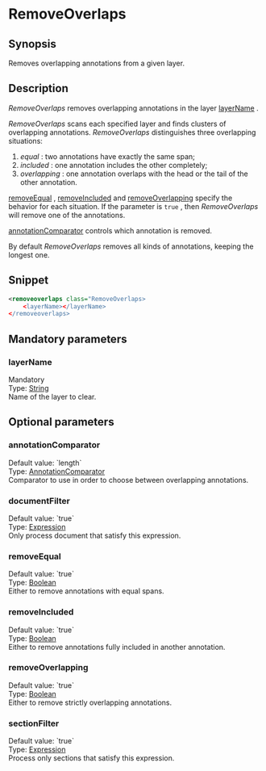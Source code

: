 <h1 class="module">RemoveOverlaps</h1>

## Synopsis

Removes overlapping annotations from a given layer.

## Description

 *RemoveOverlaps* removes overlapping annotations in the layer <a href="#layerName" class="param">layerName</a> .

 *RemoveOverlaps* scans each specified layer and finds clusters of overlapping annotations. *RemoveOverlaps* distinguishes three overlapping situations:
1.  *equal* : two annotations have exactly the same span;
2.  *included* : one annotation includes the other completely;
3.  *overlapping* : one annotation overlaps with the head or the tail of the other annotation.



 <a href="#removeEqual" class="param">removeEqual</a> , <a href="#removeIncluded" class="param">removeIncluded</a> and <a href="#removeOverlapping" class="param">removeOverlapping</a> specify the behavior for each situation. If the parameter is `true` , then *RemoveOverlaps* will remove one of the annotations.

 <a href="#annotationComparator" class="param">annotationComparator</a> controls which annotation is removed.

By default *RemoveOverlaps* removes all kinds of annotations, keeping the longest one.

## Snippet



```xml
<removeoverlaps class="RemoveOverlaps>
    <layerName></layerName>
</removeoverlaps>
```

## Mandatory parameters

<h3 id="layerName" class="param">layerName</h3>

<div class="param-level param-level-mandatory">Mandatory
</div>
<div class="param-type">Type: <a href="../converter/java.lang.String" class="converter">String</a>
</div>
Name of the layer to clear.

## Optional parameters

<h3 id="annotationComparator" class="param">annotationComparator</h3>

<div class="param-level param-level-default-value">Default value: `length`
</div>
<div class="param-type">Type: <a href="../converter/fr.inra.maiage.bibliome.alvisnlp.core.corpus.AnnotationComparator" class="converter">AnnotationComparator</a>
</div>
Comparator to use in order to choose between overlapping annotations.

<h3 id="documentFilter" class="param">documentFilter</h3>

<div class="param-level param-level-default-value">Default value: `true`
</div>
<div class="param-type">Type: <a href="../converter/fr.inra.maiage.bibliome.alvisnlp.core.corpus.expressions.Expression" class="converter">Expression</a>
</div>
Only process document that satisfy this expression.

<h3 id="removeEqual" class="param">removeEqual</h3>

<div class="param-level param-level-default-value">Default value: `true`
</div>
<div class="param-type">Type: <a href="../converter/java.lang.Boolean" class="converter">Boolean</a>
</div>
Either to remove annotations with equal spans.

<h3 id="removeIncluded" class="param">removeIncluded</h3>

<div class="param-level param-level-default-value">Default value: `true`
</div>
<div class="param-type">Type: <a href="../converter/java.lang.Boolean" class="converter">Boolean</a>
</div>
Either to remove annotations fully included in another annotation.

<h3 id="removeOverlapping" class="param">removeOverlapping</h3>

<div class="param-level param-level-default-value">Default value: `true`
</div>
<div class="param-type">Type: <a href="../converter/java.lang.Boolean" class="converter">Boolean</a>
</div>
Either to remove strictly overlapping annotations.

<h3 id="sectionFilter" class="param">sectionFilter</h3>

<div class="param-level param-level-default-value">Default value: `true`
</div>
<div class="param-type">Type: <a href="../converter/fr.inra.maiage.bibliome.alvisnlp.core.corpus.expressions.Expression" class="converter">Expression</a>
</div>
Process only sections that satisfy this expression.

